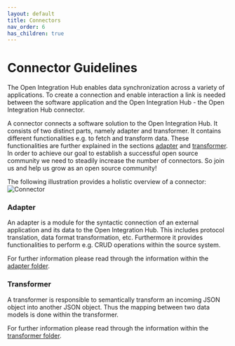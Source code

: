 ```yaml
---
layout: default
title: Connectors
nav_order: 6
has_children: true
---
```


# Connector Guidelines

The Open Integration Hub enables data synchronization across a variety of applications. To create a connection and enable interaction a link is needed between the software application and the Open Integration Hub - the Open Integration Hub connector.

<!-- TOC depthFrom:2 depthTo:6 withLinks:1 updateOnSave:1 orderedList:0 -->
<!-- /TOC -->

A connector connects a software solution to the Open Integration Hub. It consists of two distinct parts, namely adapter and transformer.  It contains different functionalities e.g. to fetch and transform data. These functionalities are further explained in the sections [adapter](#adapter) and [transformer](#transformer). In order to achieve our goal to establish a successful open source community we need to steadily increase the number of connectors. So join us and help us grow as an open source community!


The following illustration provides a holistic overview of a connector:
![Connector](https://raw.githubusercontent.com/openintegrationhub/openintegrationhub.github.io/master/assets/images/ConnectorsV3.png)

### Adapter

An adapter is a module for the syntactic connection of an external application and its data to the Open Integration Hub. This includes protocol translation, data format transformation, etc.
Furthermore it provides functionalities to perform e.g. CRUD operations within the source system.

For further information please read through the information within the [adapter folder](https://openintegrationhub.github.io//docs/Connectors/AdapterGuide.html).


### Transformer

A transformer is responsible to semantically transform an incoming JSON object into another JSON object. Thus the mapping between two data models is done within the transformer.

For further information please read through the information within the [transformer folder](https://openintegrationhub.github.io//docs/Connectors/Transformer.html).
